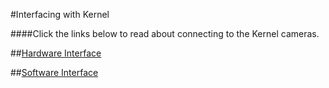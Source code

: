#Interfacing with Kernel

####Click the links below to read about connecting to the Kernel cameras.

##[Hardware Interface](../kernel-development-guide/interfacing-with-kernel/hardware-interface.html)

##[Software Interface](../kernel-development-guide/interfacing-with-kernel/software-interface.html)